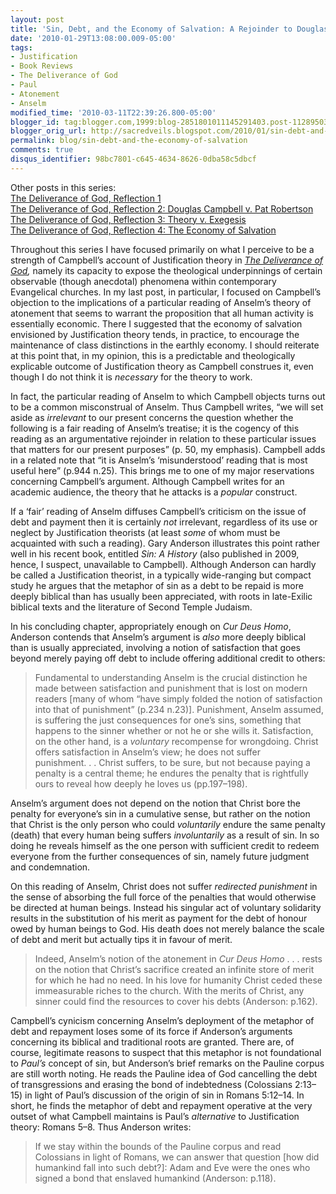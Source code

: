 ```yaml
---
layout: post
title: 'Sin, Debt, and the Economy of Salvation: A Rejoinder to Douglas Campbell'
date: '2010-01-29T13:08:00.009-05:00'
tags:
- Justification
- Book Reviews
- The Deliverance of God
- Paul
- Atonement
- Anselm
modified_time: '2010-03-11T22:39:26.800-05:00'
blogger_id: tag:blogger.com,1999:blog-2851801011145291403.post-1128950325131945266
blogger_orig_url: http://sacredveils.blogspot.com/2010/01/sin-debt-and-economy-of-salvation.html
permalink: blog/sin-debt-and-the-economy-of-salvation
comments: true
disqus_identifier: 98bc7801-c645-4634-8626-0dba58c5dbcf
---
```


Other posts in this series:  
[The Deliverance of God, Reflection 1](/blog/the-deliverance-of-god-reflection-1)  
[The Deliverance of God, Reflection 2: Douglas Campbell v. Pat Robertson](/blog/the-deliverance-of-god-reflection-2)  
[The Deliverance of God, Reflection 3: Theory v. Exegesis](/blog/the-deliverance-of-god-reflection-3)  
[The Deliverance of God, Reflection 4: The Economy of Salvation](/blog/the-deliverance-of-god-reflection-4)

Throughout this series I have focused primarily on what I perceive to be a strength of Campbell’s account of Justification theory in *[The Deliverance of God](http://www.amazon.com/Deliverance-God-Apocalyptic-Rereading-Justification/dp/0802831265?ie=UTF8&tag=sacrveil-20&link_code=btl&camp=213689&creative=392969),* namely its capacity to expose the theological underpinnings of certain observable (though anecdotal) phenomena within contemporary Evangelical churches. In my last post, in particular, I focused on Campbell’s objection to the implications of a particular reading of Anselm’s theory of atonement that seems to warrant the proposition that all human activity is essentially economic. There I suggested that the economy of salvation envisioned by Justification theory tends, in practice, to encourage the maintenance of class distinctions in the earthly economy. I should reiterate at this point that, in my opinion, this is a predictable and theologically explicable outcome of Justification theory as Campbell construes it, even though I do not think it is *necessary* for the theory to work.

In fact, the particular reading of Anselm to which Campbell objects turns out to be a common misconstrual of Anselm. Thus Campbell writes, “we will set aside as *irrelevant* to our present concerns the question whether the following is a fair reading of Anselm’s treatise; it is the cogency of this reading as an argumentative rejoinder in relation to these particular issues that matters for our present purposes” (p. 50, my emphasis). Campbell adds in a related note that “it is Anselm’s ‘misunderstood’ reading that is most useful here” (p.944 n.25). This brings me to one of my major reservations concerning Campbell’s argument. <!--excerpt.start-->Although Campbell writes for an academic audience, the theory that he attacks is a *popular* construct.

If a ‘fair’ reading of Anselm diffuses Campbell’s criticism on the issue of debt and payment then it is certainly *not* irrelevant<!--excerpt.end-->, regardless of its use or neglect by Justification theorists (at least *some* of whom must be acquainted with such a reading). Gary Anderson illustrates this point rather well in his recent book, entitled *Sin: A History* (also published in 2009, hence, I suspect, unavailable to Campbell). Although Anderson can hardly be called a Justification theorist, in a typically wide-ranging but compact study he argues that the metaphor of sin as a debt to be repaid is more deeply biblical than has usually been appreciated, with roots in late-Exilic biblical texts and the literature of Second Temple Judaism.

In his concluding chapter, appropriately enough on *Cur Deus Homo*, Anderson contends that Anselm’s argument is *also* more deeply biblical than is usually appreciated, involving a notion of satisfaction that goes beyond merely paying off debt to include offering additional credit to others:

>Fundamental to understanding Anselm is the crucial distinction he made between satisfaction and punishment that is lost on modern readers [many of whom “have simply folded the notion of satisfaction into that of punishment” (p.234 n.23)]. Punishment, Anselm assumed, is suffering the just consequences for one’s sins, something that happens to the sinner whether or not he or she wills it. Satisfaction, on the other hand, is a *voluntary* recompense for wrongdoing. Christ offers satisfaction in Anselm’s view; he does not suffer punishment.&nbsp;.&nbsp;.&nbsp;Christ suffers, to be sure, but not because paying a penalty is a central theme; he endures the penalty that is rightfully ours to reveal how deeply he loves us (pp.197–198).

Anselm’s argument does not depend on the notion that Christ bore the penalty for everyone’s sin in a cumulative sense, but rather on the notion that Christ is the only person who could *voluntarily* endure the same penalty (death) that every human being suffers *involuntarily* as a result of sin. In so doing he reveals himself as the one person with sufficient credit to redeem everyone from the further consequences of sin, namely future judgment and condemnation.

On this reading of Anselm, Christ does not suffer *redirected punishment* in the sense of absorbing the full force of the penalties that would otherwise be directed at human beings. Instead his singular act of voluntary solidarity results in the substitution of his merit as payment for the debt of honour owed by human beings to God. His death does not merely balance the scale of debt and merit but actually tips it in favour of merit.

>Indeed, Anselm’s notion of the atonement in *Cur Deus Homo* .&nbsp;.&nbsp;. rests on the notion that Christ’s sacrifice created an infinite store of merit for which he had no need. In his love for humanity Christ ceded these immeasurable riches to the church. With the merits of Christ, any sinner could find the resources to cover his debts (Anderson: p.162).

Campbell’s cynicism concerning Anselm’s deployment of the metaphor of debt and repayment loses some of its force if Anderson’s arguments concerning its biblical and traditional roots are granted. There are, of course, legitimate reasons to suspect that this metaphor is not foundational to *Paul’s* concept of sin, but Anderson’s brief remarks on the Pauline corpus are still worth noting. He reads the Pauline idea of God cancelling the debt of transgressions and erasing the bond of indebtedness (Colossians 2:13–15) in light of Paul’s discussion of the origin of sin in Romans 5:12–14. In short, he finds the metaphor of debt and repayment operative at the very outset of what Campbell maintains is Paul’s *alternative* to Justification theory: Romans 5–8. Thus Anderson writes:

>If we stay within the bounds of the Pauline corpus and read Colossians in light of Romans, we can answer that question [how did humankind fall into such debt?]: Adam and Eve were the ones who signed a bond that enslaved humankind (Anderson: p.118).